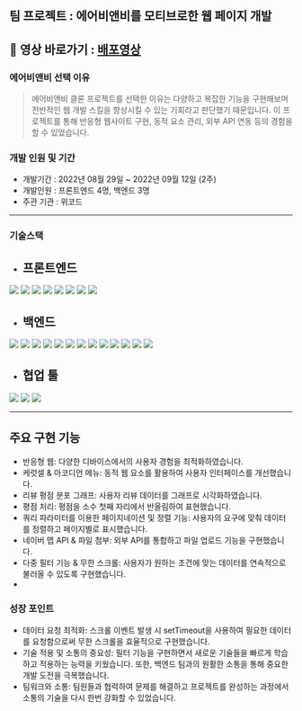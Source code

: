 ## 팀 프로젝트 : 에어비앤비를 모티브로한 웹 페이지 개발
## 🎥 영상 바로가기 : <a href="https://youtu.be/DWaKFjUI7Ew">배포영상 </a>

### 에어비앤비 선택 이유

> 에어비앤비 클론 프로젝트를 선택한 이유는 다양하고 복잡한 기능을 구현해보며 전반적인 웹 개발 스킬을 향상시킬 수 있는 기회라고 판단했기 때문입니다. 이 프로젝트를 통해 반응형 웹사이트 구현, 동적 요소 관리, 외부 API 연동 등의 경험을 할 수 있었습니다.
> 

### 개발 인원 및 기간

- 개발기간 : 2022년 08월 29일 ~ 2022년 09월 12일 (2주)
- 개발인원 : 프론트엔드 4명, 백엔드 3명
- 주관 기관 : 위코드

---

### 기술스택

- ## 프론트엔드

<img src="https://img.shields.io/badge/JavaScript-FFCA28?style=flat-square&logo=javascript&logoColor=white"/> <img src="https://img.shields.io/badge/React.js-58c3cc?style=flat-square&logo=React&logoColor=white"/> <img src="https://img.shields.io/badge/Redux-6441a5?style=flat-square&logo=Redux&logoColor=white"/> <img src="https://img.shields.io/badge/CRA-58c3cc?style=flat-square&logo=Create-React-App&logoColor=white"/> <img src="https://img.shields.io/badge/React Router Dom-gray?style=flat-square&logo=React-Router&logoColor=F6BB43"/> <img src="https://img.shields.io/badge/styled components-F6BB43?style=flat-square&logo=styledcomponents&logoColor=white"/> <img src="https://img.shields.io/badge/eslint-000066?style=flat-square&logo=eslint&logoColor=white"/> <img src="https://img.shields.io/badge/prettier-00CC00?style=flat-square&logo=eslint&logoColor=white"/>
<br>
- ## 백엔드

<img src="https://img.shields.io/badge/JavaScript-FFCA28?style=flat-square&logo=javascript&logoColor=white"/> <img src="https://img.shields.io/badge/Node.js-008000?style=flat-square&logo=Node.js&logoColor=white"/> <img src="https://img.shields.io/badge/Express-000080?style=flat-square&logo=Express&logoColor=white"/> <img src="https://img.shields.io/badge/ MySQL8.0-6441a5?style=flat-square&logo=MySQL&logoColor=white"/> <img src="https://img.shields.io/badge/Postman-F6BB43?style=flat-square&logo=Postman&logoColor=white"/> <img src="https://img.shields.io/badge/JWT-F6BB43?style=flat-square&logo=JWT&logoColor=white"/> <img src="https://img.shields.io/badge/jest-F6BB43?style=flat-square&logo=jest&logoColor=white"/> <img src="https://img.shields.io/badge/aws(EC2)-F6BB43?style=flat-square&logo=amazonaws&logoColor=white"/> <img src="https://img.shields.io/badge/aws(vpc)-F6BB43?style=flat-square&logo=amazonaws&logoColor=white"/> <img src="https://img.shields.io/badge/aws(rds)-F6BB43?style=flat-square&logo=amazonaws&logoColor=white"/> <img src="https://img.shields.io/badge/docker-F6BB43?style=flat-square&logo=docker&logoColor=white"/> <img src="https://img.shields.io/badge/nginx-F6BB43?style=flat-square&logo=nginx&logoColor=white"/> <img src="https://img.shields.io/badge/CI/CD-F6BB43?style=flat-square&logo=CI/CD&logoColor=white"/>
<br>
- ## 협업 툴

<img src="https://img.shields.io/badge/Notion-1c1c1c?style=flat-square&logo=Notion&logoColor=white"/> <img src="https://img.shields.io/badge/Slack-553830?style=flat-square&logo=Slack&logoColor=white"/> <img src="https://img.shields.io/badge/Trello-6441a5?style=flat-square&logo=Trello&logoColor=white"/>

---


## 주요 구현 기능 

- 반응형 웹: 다양한 디바이스에서의 사용자 경험을 최적화하였습니다.
- 케럿셀 & 아코디언 메뉴: 동적 웹 요소를 활용하여 사용자 인터페이스를 개선했습니다.
- 리뷰 평점 분포 그래프: 사용자 리뷰 데이터를 그래프로 시각화하였습니다.
- 평점 처리: 평점을 소수 첫째 자리에서 반올림하여 표현했습니다.
- 쿼리 파라미터를 이용한 페이지네이션 및 정렬 기능: 사용자의 요구에 맞춰 데이터를 정렬하고 페이지별로 표시했습니다.
- 네이버 맵 API & 파일 첨부: 외부 API를 통합하고 파일 업로드 기능을 구현했습니다.
- 다중 필터 기능 & 무한 스크롤: 사용자가 원하는 조건에 맞는 데이터를 연속적으로 불러올 수 있도록 구현했습니다.
- 
### 성장 포인트

- 데이터 요청 최적화: 스크롤 이벤트 발생 시 setTimeout을 사용하여 필요한 데이터를 요청함으로써 무한 스크롤을 효율적으로 구현했습니다.
- 기술 적용 및 소통의 중요성: 필터 기능을 구현하면서 새로운 기술들을 빠르게 학습하고 적용하는 능력을 키웠습니다. 또한, 백엔드 팀과의 원활한 소통을 통해 중요한 개발 도전을 극복했습니다.
- 팀워크와 소통: 팀원들과 협력하여 문제를 해결하고 프로젝트를 완성하는 과정에서 소통의 기술을 다시 한번 강화할 수 있었습니다.
